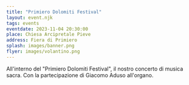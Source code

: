 ```yaml
---
title: "Primiero Dolomiti Festival"
layout: event.njk
tags: events
eventdate: 2023-11-04 20:30:00
place: Chiesa Arcipretale Pieve
address: Fiera di Primiero
splash: images/banner.png
flyer: images/volantino.png
---
```


All'interno del "Primiero Dolomiti Festival", il nostro concerto di
musica sacra. Con la partecipazione di Giacomo Aduso all'organo.

